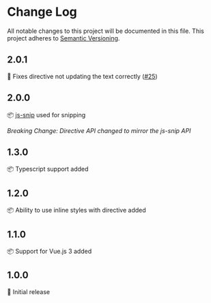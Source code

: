 # Change Log
All notable changes to this project will be documented in this file. This project adheres to [Semantic Versioning](https://semver.org/).

## 2.0.1

:wrench: Fixes directive not updating the text correctly ([#25](https://github.com/ajobi/vue-snip/issues/25))

## 2.0.0

:package: [js-snip](https://www.npmjs.com/package/js-snip) used for snipping

*Breaking Change: Directive API changed to mirror the js-snip API*


## 1.3.0

:package: Typescript support added

## 1.2.0

:package: Ability to use inline styles with directive added

## 1.1.0

:package: Support for Vue.js 3 added

## 1.0.0

:rocket: Initial release
